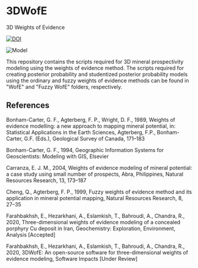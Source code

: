 # 3DWofE
3D Weights of Evidence

[![DOI](https://zenodo.org/badge/205634309.svg)](https://zenodo.org/badge/latestdoi/205634309)

![Model](https://github.com/e-farahbakhsh/3D_WofE/blob/master/Results/Model.png)

This repository contains the scripts required for 3D mineral prospectivity modeling using the weights of evidence method. The scripts required for creating posterior probability and studentized posterior probability models using the ordinary and fuzzy weights of evidence methods can be found in "WofE" and "Fuzzy WofE" folders, respectively.

## References
Bonham-Carter, G. F., Agterberg, F. P., Wright, D. F., 1989, Weights of evidence modelling: a new approach to mapping mineral potential, in: Statistical Applications in the Earth Sciences, Agterberg, F.P., Bonham-Carter, G.F. (Eds.), Geological Survey of Canada, 171–183

Bonham-Carter, G. F., 1994, Geographic Information Systems for Geoscientists: Modeling with GIS, Elsevier

Carranza, E. J. M., 2004, Weights of evidence modeling of mineral potential: a case study using small number of prospects, Abra, Philippines, Natural Resources Research, 13, 173–187

Cheng, Q., Agterberg, F. P., 1999, Fuzzy weights of evidence method and its application in mineral potential mapping, Natural Resources Research, 8, 27–35

Farahbakhsh, E., Hezarkhani, A., Eslamkish, T., Bahroudi, A., Chandra, R., 2020, Three-dimensional weights of evidence modeling of a concealed porphyry Cu deposit in Iran, Geochemistry: Exploration, Environment, Analysis [Accepted]

Farahbakhsh, E., Hezarkhani, A., Eslamkish, T., Bahroudi, A., Chandra, R., 2020, 3DWofE: An open-source software for three-dimensional weights of evidence modeling, Software Impacts [Under Review]
